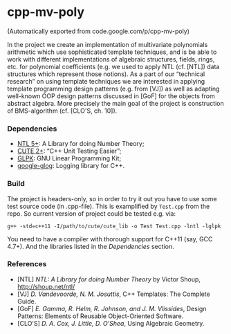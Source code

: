 # cpp-mv-poly

(Automatically exported from code.google.com/p/cpp-mv-poly)

In the project we create an implementation of multivariate polynomials arithmetic which use sophisticated template 
techniques, and is be able to work with different implementations of algebraic structures, fields, rings, etc. for polynomial coefficients (e.g. we used to apply NTL (cf. [NTL]) data structures which represent those notions). As a part of our “technical 
research” on using template techniques we are interested in applying template programming design patterns (e.g. 
from [VJ]) as well as adapting well-known OOP design patterns discussed in [GoF] for the objects from abstract algebra. More precisely the main goal of the project is construction of BMS-algorithm (cf. [CLO'S, ch. 10]).

### Dependencies

  * [NTL 5+](http://shoup.net/ntl/): A Library for doing Number Theory;
  * [CUTE 2+](http://cute-test.com/projects/cute/wiki/CUTE_standalone): “C++ Unit Testing Easier”;
  * [GLPK](http://www.gnu.org/software/glpk/): GNU Linear Programming Kit;
  * [google-glog](http://code.google.com/p/google-glog/): Logging library for C++.

### Build

The project is headers-only, so in order to try it out you have to use some test source code (in .cpp-file). This is examplified by `Test.cpp` from the repo. So current version of project could be tested e.g. via:

    g++ -std=c++11 -I/path/to/cute/cute_lib -o Test Test.cpp -lntl -lglpk

You need to have a compiler with thorough support for C++11 (say, GCC 4.7+). And the libraries listed in the _Dependencies_ section.

### References 

  * [NTL] _NTL: A Library for doing Number Theory_ by Victor Shoup, http://shoup.net/ntl/
  * [VJ] _D. Vandevoorde, N. M. Josuttis_, C++ Templates: The Complete Guide.
  * [GoF] _E. Gamma, R. Helm, R. Johnson, and J. M. Vlissides_, Design Patterns: Elements of Reusable Object-Oriented Software.
  * [CLO'S] _D. A. Cox, J. Little, D. O'Shea_, Using Algebraic Geometry.
